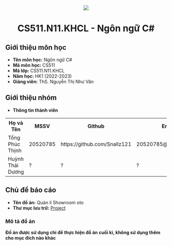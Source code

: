 <p align="center">
   <a href="https://www.uit.edu.vn/">
      <img src="https://i.imgur.com/WmMnSRt.png" border="none">
   </a>
</p>
<h1 align="center">
    CS511.N11.KHCL - Ngôn ngữ C#
</h1>

<h2>
   Giới thiệu môn học   
</h2>

- **Tên môn học:** Ngôn ngữ C#
- **Mã môn học:** CS511
- **Mã lớp:** CS511.N11.KHCL
- **Năm học:** HK1 (2022-2023)
- **Giảng viên:** ThS. Nguyễn Thị Như Vân 

<h2>
   Giới thiệu nhóm
</h2>

- **Thông tin thành viên** 

<table align="center">
      <tr>
       <th>Họ và Tên</th>
       <th>MSSV</th>
       <th>Github</th>
       <th>Email</th>
      </tr>
      <tr>
       <td>Tống Phúc Thịnh</td>
       <td>20520785</td>
       <td> https://github.com/Snallz121</td>
       <td>20520785@gm.uit.edu.vn</td>  
      </tr>
      <tr>
       <td>Huỳnh Thái Dương</td>
       <td>?</td>
       <td>?</td>
       <td>?</td>  
      </tr>
</table>


<h2>
  Chủ đề báo cáo 
</h2>

- **Tên đồ án:** Quản lí Showroom oto 
- **Thư mục lưu trữ:** [Project](Project)

<h3>
  Mô tả đồ án
</h3>

**Đồ án được sử dụng chỉ để thực hiện đồ án cuối kì, không sử dụng thêm cho mục đích nào khác**


